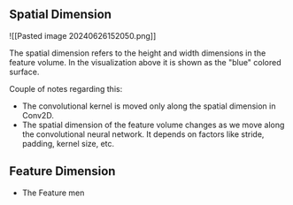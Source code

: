 ## Spatial Dimension 

![[Pasted image 20240626152050.png]]

The spatial dimension refers to the height and width dimensions in the feature volume. In the visualization above it is shown as the "blue" colored surface.

Couple of notes regarding this:

- The convolutional kernel is moved only along the spatial dimension in Conv2D.
- The spatial dimension of the feature volume changes as we move along the convolutional neural network. It depends on factors like stride, padding, kernel size, etc.


## Feature Dimension 



- The Feature men
